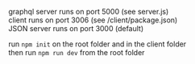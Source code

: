 graphql server runs on port 5000 (see server.js)  
client runs on port 3006 (see /client/package.json)  
JSON server runs on port 3000 (default)  

run `npm init` on the root folder and in the client folder  
then run `npm run dev` from the root folder  